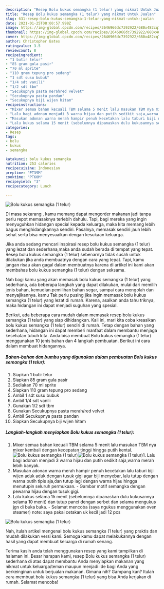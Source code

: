 ```yaml
---
description: "Resep Bolu kukus semangka (1 telur) yang nikmat Untuk Jualan"
title: "Resep Bolu kukus semangka (1 telur) yang nikmat Untuk Jualan"
slug: 631-resep-bolu-kukus-semangka-1-telur-yang-nikmat-untuk-jualan
date: 2021-01-25T08:00:57.998Z
image: https://img-global.cpcdn.com/recipes/2646966dc7392922/680x482cq70/bolu-kukus-semangka-1-telur-foto-resep-utama.jpg
thumbnail: https://img-global.cpcdn.com/recipes/2646966dc7392922/680x482cq70/bolu-kukus-semangka-1-telur-foto-resep-utama.jpg
cover: https://img-global.cpcdn.com/recipes/2646966dc7392922/680x482cq70/bolu-kukus-semangka-1-telur-foto-resep-utama.jpg
author: Christopher Bates
ratingvalue: 3.5
reviewcount: 8
recipeingredient:
- "1 butir telur"
- "85 gram gula pasir"
- "70 ml sprite"
- "110 gram tepung pro sedang"
- "1 sdt susu bubuk"
- "1/4 sdt vanili"
- "1/2 sdt tbm"
- "Secukupnya pasta merahred velvet"
- "Secukupnya pasta pandan"
- "Secukupnya biji wijen hitam"
recipeinstructions:
- "Mixer semua bahan kecuali TBM selama 5 menit lalu masukan TBM nya mixer kembali dengan kecepatan tinggi hingga putih kental."
- "Lalu bagi adonan menjadi 3 warna hijau dan putih sedikit saja,warna merah lebih banyak."
- "Masukan adonan warna merah hampir penuh kecetakan lalu taburi biji wijen aduk aduk dengan tusuk gigi agar biji menyebar, lalu tutup dengan warna putih tipis aja,dan tutup lagi dengan warna hijau hingga menutupin seluruh permukaan. Gambar motif semangka dengan pewarna hijau dengan tusuk gigi."
- "Lalu kukus selama 15 menit (sebelumnya dipanaskan dulu kukusannya selama 10 menit) dan tutup panci dengan serbet dan selama mengukus jgn di buka buka. Selamat mencoba (saya ngukus menggunakan oven steamer) note: saya pakai cetakan uk kecil jadi 12 pcs"
categories:
- Resep
tags:
- bolu
- kukus
- semangka

katakunci: bolu kukus semangka 
nutrition: 253 calories
recipecuisine: Indonesian
preptime: "PT39M"
cooktime: "PT60M"
recipeyield: "3"
recipecategory: Lunch

---
```



![Bolu kukus semangka (1 telur)](https://img-global.cpcdn.com/recipes/2646966dc7392922/680x482cq70/bolu-kukus-semangka-1-telur-foto-resep-utama.jpg)

Di masa  sekarang , kamu memang dapat mengorder makanan jadi tanpa perlu repot memasaknya terlebih dahulu. Tapi, bagi mereka yang ingin menyuguhkan hidangan special kepada keluarga, maka kita memang lebih bagus menghidangkannya sendiri. Pasalnya, memasak sendiri jauh lebih sehat serta bisa menyesuaikan dengan kesukaan keluarga.

Jika anda sedang mencari inspirasi resep bolu kukus semangka (1 telur) yang lezat dan sederhana,maka anda sudah berada di tempat yang tepat. Resep bolu kukus semangka (1 telur)  sebenarnya tidak susah untuk dilakukan jika anda membuatnya dengan cara yang tepat. Tapi, kamu jangan risau akan gagal dalam membuatnya 
karena di artikel ini kami akan membahas bolu kukus semangka (1 telur) dengan seksama.  



Nah bagi kamu yang akan memasak bolu kukus semangka (1 telur) yang sederhana, ada beberapa langkah yang dapat dilakukan, mulai dari memilih jenis bahan, kemudian pemilihan bahan segar, sampai cara mengolah dan menyajikannya. kamu Tak perlu pusing jika ingin memasak bolu kukus semangka (1 telur) yang lezat di rumah. Karena, asalkan anda  tahu triknya, maka hidangan ini dapat menjadi suguhan yang spesial.

Berikut, ada beberapa cara mudah dalam memasak resep bolu kukus semangka (1 telur) yang siap dihidangkan. Kali ini, mari kita coba kreasikan bolu kukus semangka (1 telur) sendiri di rumah. Tetap dengan bahan yang sederhana, hidangan ini dapat memberi manfaat dalam membantu menjaga kesehatan tubuh kita. Anda bisa membuat Bolu kukus semangka (1 telur) menggunakan 10 jenis bahan dan 4 langkah pembuatan. Berikut ini cara dalam membuat hidangannya.

<!--inarticleads1-->

##### Bahan-bahan dan bumbu yang digunakan dalam pembuatan Bolu kukus semangka (1 telur):

1. Siapkan 1 butir telur
1. Siapkan 85 gram gula pasir
1. Sediakan 70 ml sprite
1. Siapkan 110 gram tepung pro sedang
1. Ambil 1 sdt susu bubuk
1. Ambil 1/4 sdt vanili
1. Gunakan 1/2 sdt tbm
1. Gunakan Secukupnya pasta merah/red velvet
1. Ambil Secukupnya pasta pandan
1. Siapkan Secukupnya biji wijen hitam




<!--inarticleads2-->

##### Langkah-langkah menyiapkan Bolu kukus semangka (1 telur):

1. Mixer semua bahan kecuali TBM selama 5 menit lalu masukan TBM nya mixer kembali dengan kecepatan tinggi hingga putih kental.
<img src="https://img-global.cpcdn.com/steps/584c8a2d5ce2fa71/160x128cq70/bolu-kukus-semangka-1-telur-langkah-memasak-1-foto.jpg" alt="Bolu kukus semangka (1 telur)"><img src="https://img-global.cpcdn.com/steps/843a42d4d966e63b/160x128cq70/bolu-kukus-semangka-1-telur-langkah-memasak-1-foto.jpg" alt="Bolu kukus semangka (1 telur)">1. Lalu bagi adonan menjadi 3 warna hijau dan putih sedikit saja,warna merah lebih banyak.
1. Masukan adonan warna merah hampir penuh kecetakan lalu taburi biji wijen aduk aduk dengan tusuk gigi agar biji menyebar, lalu tutup dengan warna putih tipis aja,dan tutup lagi dengan warna hijau hingga menutupin seluruh permukaan. - Gambar motif semangka dengan pewarna hijau dengan tusuk gigi.
1. Lalu kukus selama 15 menit (sebelumnya dipanaskan dulu kukusannya selama 10 menit) dan tutup panci dengan serbet dan selama mengukus jgn di buka buka. - Selamat mencoba (saya ngukus menggunakan oven steamer) note: saya pakai cetakan uk kecil jadi 12 pcs
<img src="//assets-global.cpcdn.com/assets/icons/button_play-2c75c40dde080a61004c1f40b05d8f140eaff45d7e9e6481dc71c63d2e7c4909.png" alt="Bolu kukus semangka (1 telur)">



Nah, itulah artikel mengenai  bolu kukus semangka (1 telur)  yang praktis dan mudah dilakukan versi kami. Semoga kamu dapat melakukannya dengan hasil yang dapat membuat keluarga di rumah senang. 

Terima kasih anda telah menggunakan resep yang kami tampilkan di halaman ini. Besar harapan kami, resep  Bolu kukus semangka (1 telur) sederhana di atas dapat membantu Anda menyiapkan makanan yang nikmat untuk keluarga/teman maupun menjadi ide bagi Anda yang berkeinginan untuk berjualan makanan. Gimana nih? Gampang kan? Itulah cara membuat bolu kukus semangka (1 telur) yang bisa Anda kerjakan di rumah. Selamat mencoba!

